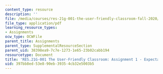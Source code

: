 ```yaml
---
content_type: resource
description: ''
file: /media/courses/res-21g-001-the-user-friendly-classroom-fall-2020/397bb8ed53e890eb39354cb32e5003b5_MITRES_21G_001F20_Assn1.pdf
file_type: application/pdf
learning_resource_types:
- Assignments
ocw_type: OCWFile
parent_title: Assignments
parent_type: SupplementalResourceSection
parent_uid: 38398ea9-7c7e-1273-1e65-23b02cabb194
resourcetype: Document
title: 'RES.21G-001 The User-Friendly Classroom: Assignment 1 - Expectations'
uid: 397bb8ed-53e8-90eb-3935-4cb32e5003b5
---
```

